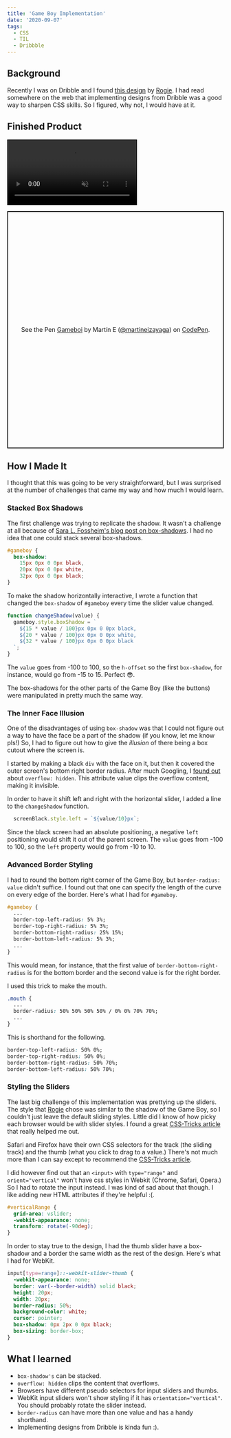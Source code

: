 ```yaml
---
title: 'Game Boy Implementation'
date: '2020-09-07'
tags:
  - CSS
  - TIL
  - Dribbble
---
```

## Background

Recently I was on Dribble and I found [this design](https://dribbble.com/shots/11303806-Figma-Smart-Animated-Gameboy) by [Rogie](https://dribbble.com/rogie). I had read somewhere on the web that implementing designs from Dribble was a good way to sharpen CSS skills. So I figured, why not, I would have at it.

## Finished Product
<video autoplay loop muted controls controlslist="nodownload nofullscreen noremoteplayback" preload="auto" style="border: 1px solid black">
  <source src="/videos/gameboy-demo.mp4" type="video/mp4">
  <source src="/videos/gameboy-demo.webm" type="video/webm">
  Your browser doesn't support the HTML5 video tag :(
</video>

<p class="codepen" data-height="550" data-theme-id="light" data-default-tab="result" data-user="martineizayaga" data-slug-hash="gOaeOgK" style="height: 550px; box-sizing: border-box; display: flex; align-items: center; justify-content: center; border: 2px solid; margin: 1em 0; padding: 1em;" data-pen-title="Gameboi">
  <span>See the Pen <a href="https://codepen.io/martineizayaga/pen/gOaeOgK">
  Gameboi</a> by Martín E (<a href="https://codepen.io/martineizayaga">@martineizayaga</a>)
  on <a href="https://codepen.io">CodePen</a>.</span>
</p>
<script async src="https://static.codepen.io/assets/embed/ei.js"></script>

## How I Made It
I thought that this was going to be very straightforward, but I was surprised at the number of challenges that came my way and how much I would learn.

### Stacked Box Shadows
The first challenge was trying to replicate the shadow. It wasn't a challenge at all because of [Sara L. Fossheim's blog post on box-shadows](https://fossheim.io/writing/posts/css-box-shadow-animation/). I had no idea that one could stack several box-shadows.
```css
#gameboy {
  box-shadow:
    15px 0px 0 0px black,
    20px 0px 0 0px white,
    32px 0px 0 0px black;
}
```

To make the shadow horizontally interactive, I wrote a function that changed the `box-shadow` of `#gameboy` every time the slider value changed.

```javascript
function changeShadow(value) {
  gameboy.style.boxShadow = `
    ${15 * value / 100}px 0px 0 0px black,
    ${20 * value / 100}px 0px 0 0px white,
    ${32 * value / 100}px 0px 0 0px black
  `;
}
```

The  `value` goes from -100 to 100, so the `h-offset` so the first `box-shadow`, for instance, would go from -15 to 15. Perfect 😎.

The box-shadows for the other parts of the Game Boy (like the buttons) were manipulated in pretty much the same way.

### The Inner Face Illusion
One of the disadvantages of using `box-shadow` was that I could not figure out a way to have the face be a part of the shadow (if you know, let me know pls!) So, I had to figure out how to give the *illusion* of there being a box cutout where the screen is.

I started by making a black `div` with the face on it, but then it covered the outer screen's bottom right border radius. After much Googling, I [found out](https://stackoverflow.com/a/11725743) about `overflow: hidden`. This attribute value clips the overflow content, making it invisible.

In order to have it shift left and right with the horizontal slider, I added a line to the `changeShadow` function.

```javascript
  screenBlack.style.left = `${value/10}px`;
```

Since the black screen had an absolute positioning, a negative `left` positioning would shift it out of the parent screen. The `value` goes from -100 to 100, so the `left` property would go from -10 to 10.

### Advanced Border Styling
I had to round the bottom right corner of the Game Boy, but `border-radius: value` didn't suffice. I found out that one can specify the length of the curve on every edge of the border. Here's what I had for `#gameboy`.
```css
#gameboy {
  ...
  border-top-left-radius: 5% 3%;
  border-top-right-radius: 5% 3%;
  border-bottom-right-radius: 25% 15%;
  border-bottom-left-radius: 5% 3%;
  ...
}
```

This would mean, for instance, that the first value of `border-bottom-right-radius` is for the bottom border and the second value is for the right border.

I used this trick to make the mouth.

```css 
.mouth {
  ...
  border-radius: 50% 50% 50% 50% / 0% 0% 70% 70%;
  ...
}
```

This is shorthand for the following.

```css
border-top-left-radius: 50% 0%;
border-top-right-radius: 50% 0%;
border-bottom-right-radius: 50% 70%;
border-bottom-left-radius: 50% 70%;

```

### Styling the Sliders
The last big challenge of this implementation was prettying up the sliders. The style that [Rogie](https://dribbble.com/rogie) chose was similar to the shadow of the Game Boy, so I couldn't just leave the default sliding styles. Little did I know of how picky each browser would be with slider styles. I found a great [CSS-Tricks article](https://css-tricks.com/styling-cross-browser-compatible-range-inputs-css/) that really helped me out.

Safari and Firefox have their own CSS selectors for the track (the sliding track) and the thumb (what you click to drag to a value.) There's not much more than I can say except to recommend the [CSS-Tricks article](https://css-tricks.com/styling-cross-browser-compatible-range-inputs-css/).

I did however find out that an `<input>` with `type="range"` and `orient="vertical"` won't have css styles in Webkit (Chrome, Safari, Opera.) So I had to rotate the input instead. I was kind of sad about that though. I like adding new HTML attributes if they're helpful :(.

```css
#verticalRange {
  grid-area: vslider;
  -webkit-appearance: none;
  transform: rotate(-90deg);
}
```

In order to stay true to the design, I had the thumb slider have a box-shadow and a border the same width as the rest of the design. Here's what I had for WebKit.

```css
input[type=range]::-webkit-slider-thumb {
  -webkit-appearance: none;
  border: var(--border-width) solid black;
  height: 20px;
  width: 20px;
  border-radius: 50%;
  background-color: white;
  cursor: pointer;
  box-shadow: 0px 2px 0 0px black;
  box-sizing: border-box;
}
```

## What I learned
- `box-shadow's` can be stacked.
- `overflow: hidden` clips the content that overflows.
- Browsers have different pseudo selectors for input sliders and thumbs.
- WebKit input sliders won't show styling if it has `orientation="vertical"`. You should probably rotate the slider instead.
- `border-radius` can have more than one value and has a handy shorthand.
- Implementing designs from Dribble is kinda fun :).
